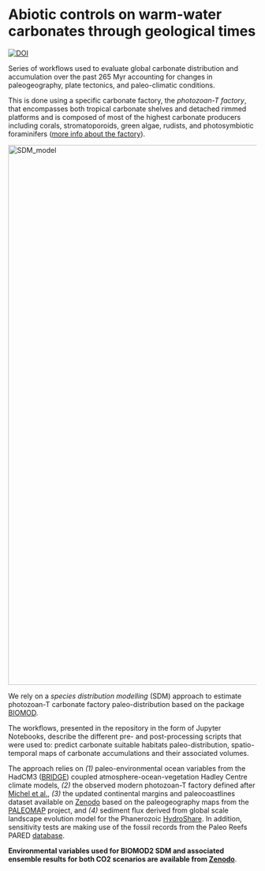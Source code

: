 # Abiotic controls on warm-water carbonates through geological times

[![DOI](https://zenodo.org/badge/DOI/10.5281/zenodo.10073628.svg)](https://doi.org/10.5281/zenodo.10073628)

Series of workflows used to evaluate global carbonate distribution and accumulation over the past 265 Myr accounting for changes in paleogeography, plate tectonics, and paleo-climatic conditions. 

This is done using a specific carbonate factory, the _photozoan-T factory_, that encompasses both tropical carbonate shelves and detached rimmed platforms and is composed of most of the highest carbonate producers including corals, stromatoporoids, green algae, rudists, and photosymbiotic foraminifers ([more info about the factory](https://www.nature.com/articles/s41598-019-52821-2)).

<img width="1096" alt="SDM_model" src="https://github.com/Geodels/paleoReef/assets/7201912/58ad164e-e4ae-4933-a531-5ce4a4b8cc11">

We rely on a _species distribution modelling_ (SDM) approach to estimate photozoan-T carbonate factory paleo-distribution based on the package [BIOMOD](https://biomodhub.github.io/biomod2/). 

The workflows, presented in the repository in the form of Jupyter Notebooks, describe the different pre- and post-processing scripts that were used to: predict carbonate suitable habitats paleo-distribution, spatio-temporal maps of carbonate accumulations and their associated volumes. 

The approach relies on _(1)_ paleo-environmental ocean variables from the HadCM3 ([BRIDGE](https://www.paleo.bristol.ac.uk)) coupled atmosphere-ocean-vegetation Hadley Centre climate models, _(2)_ the observed modern photozoan-T factory defined after [Michel et al.](https://www.researchgate.net/profile/Julien-Michel-5/publication/333885781_Marine_carbonate_factories_a_global_model_of_carbonate_platform_distribution/links/5d3b098e299bf1995b4cd0ad/Marine-carbonate-factories-a-global-model-of-carbonate-platform-distribution.pdf), _(3)_ the updated continental margins and paleocoastlines dataset available on [Zenodo](https://doi.org/10.5281/zenodo.3903163) based on the paleogeography maps from the [PALEOMAP](https://zenodo.org/records/5460860) project, and _(4)_ sediment flux derived from global scale landscape evolution model for the Phanerozoic [HydroShare](www.hydroshare.org/resource/0106c156507c4861b4cfd404022f9580). In addition, sensitivity tests are making use of the fossil records from the Paleo Reefs PARED [database](https://www.paleo-reefs.pal.uni-erlangen.de). 


**Environmental variables used for BIOMOD2 SDM and associated ensemble results for both CO2 scenarios are available from [Zenodo](https://zenodo.org/records/10073628)**.
